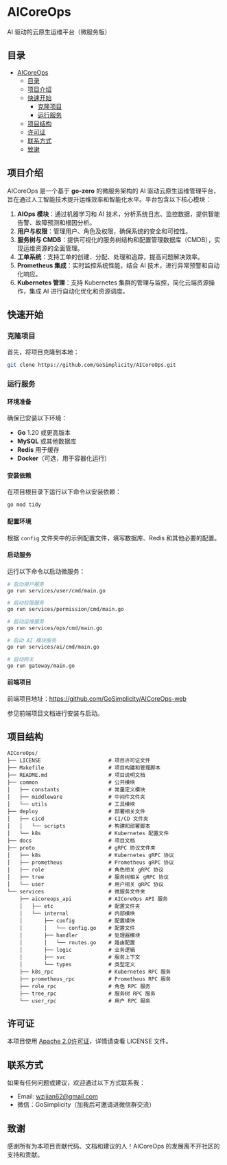 # AICoreOps

AI 驱动的云原生运维平台（微服务版）

## 目录

- [AICoreOps](#AICoreOps)
  - [目录](#目录)
  - [项目介绍](#项目介绍)
  - [快速开始](#快速开始)
    - [克隆项目](#克隆项目)
    - [运行服务](#运行服务)
  - [项目结构](#项目结构)
  - [许可证](#许可证)
  - [联系方式](#联系方式)
  - [致谢](#致谢)

## 项目介绍

AICoreOps 是一个基于 **go-zero** 的微服务架构的 AI 驱动云原生运维管理平台，旨在通过人工智能技术提升运维效率和智能化水平。平台包含以下核心模块：

1. **AIOps 模块**：通过机器学习和 AI 技术，分析系统日志、监控数据，提供智能告警、故障预测和根因分析。
2. **用户与权限**：管理用户、角色及权限，确保系统的安全和可控性。
3. **服务树与 CMDB**：提供可视化的服务树结构和配置管理数据库（CMDB），实现运维资源的全面管理。
4. **工单系统**：支持工单的创建、分配、处理和追踪，提高问题解决效率。
5. **Prometheus 集成**：实时监控系统性能，结合 AI 技术，进行异常预警和自动化响应。
6. **Kubernetes 管理**：支持 Kubernetes 集群的管理与监控，简化云端资源操作，集成 AI 进行自动化优化和资源调度。

## 快速开始

### 克隆项目

首先，将项目克隆到本地：

```bash
git clone https://github.com/GoSimplicity/AICoreOps.git
```

### 运行服务

#### 环境准备

确保已安装以下环境：

- **Go** 1.20 或更高版本
- **MySQL** 或其他数据库
- **Redis** 用于缓存
- **Docker**（可选，用于容器化运行）

#### 安装依赖

在项目根目录下运行以下命令以安装依赖：

```bash
go mod tidy
```

#### 配置环境

根据 `config` 文件夹中的示例配置文件，填写数据库、Redis 和其他必要的配置。

#### 启动服务

运行以下命令以启动微服务：

```bash
# 启动用户服务
go run services/user/cmd/main.go

# 启动权限服务
go run services/permission/cmd/main.go

# 启动运维服务
go run services/ops/cmd/main.go

# 启动 AI 模块服务
go run services/ai/cmd/main.go

# 启动网关
go run gateway/main.go
```

#### 前端项目

前端项目地址：<https://github.com/GoSimplicity/AICoreOps-web>

参见前端项目文档进行安装与启动。

## 项目结构

```text
AICoreOps/
├── LICENSE                      # 项目许可证文件
├── Makefile                     # 项目构建和管理脚本
├── README.md                    # 项目说明文档
├── common                       # 公共模块
│   ├── constants                # 常量定义模块
│   ├── middleware               # 中间件文件夹
│   └── utils                    # 工具模块
├── deploy                       # 部署相关文件
│   ├── cicd                     # CI/CD 文件夹
│   │   └── scripts              # 构建和部署脚本
│   └── k8s                      # Kubernetes 配置文件
├── docs                         # 项目文档
├── proto                        # gRPC 协议文件夹
│   ├── k8s                      # Kubernetes gRPC 协议
│   ├── prometheus               # Prometheus gRPC 协议
│   ├── role                     # 角色相关 gRPC 协议
│   ├── tree                     # 服务树相关 gRPC 协议
│   └── user                     # 用户相关 gRPC 协议
└── services                     # 微服务文件夹
    ├── aicoreops_api            # AICoreOps API 服务
    │   ├── etc                  # 配置文件夹
    │   └── internal             # 内部模块
    │       ├── config           # 配置模块
    │       │   └── config.go    # 配置文件
    │       ├── handler          # 处理器模块
    │       │   └── routes.go    # 路由配置
    │       ├── logic            # 业务逻辑
    │       ├── svc              # 服务上下文
    │       └── types            # 类型定义
    ├── k8s_rpc                  # Kubernetes RPC 服务
    ├── prometheus_rpc           # Prometheus RPC 服务
    ├── role_rpc                 # 角色 RPC 服务
    ├── tree_rpc                 # 服务树 RPC 服务
    └── user_rpc                 # 用户 RPC 服务
```

## 许可证

本项目使用 [Apache 2.0许可证](./LICENSE)，详情请查看 LICENSE 文件。

## 联系方式

如果有任何问题或建议，欢迎通过以下方式联系我：

- Email: [wzijian62@gmail.com](mailto:wzijian62@gmail.com)
- 微信：GoSimplicity（加我后可邀请进微信群交流）

## 致谢

感谢所有为本项目贡献代码、文档和建议的人！AICoreOps 的发展离不开社区的支持和贡献。